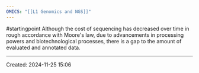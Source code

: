 ```yaml
---
OMICS: "[[L1 Genomics and NGS]]"
---
```

#startingpoint 
Although the cost of sequencing has decreased over time in rough accordance with Moore's law, due to advancements in processing powers and biotechnological processes, there is a gap to the amount of evaluated and annotated data. 


---
Created: 2024-11-25 15:06